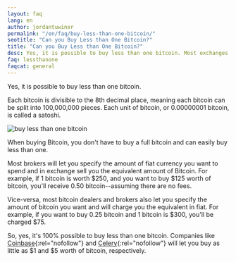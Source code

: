 ```yaml
---
layout: faq
lang: en
author: jordantuwiner
permalink: "/en/faq/buy-less-than-one-bitcoin/"
seotitle: "Can you Buy Less than One Bitcoin?"
title: "Can you Buy Less than One Bitcoin?"
desc: Yes, it is possible to buy less than one bitcoin. Most exchanges and brokers let you buy a minimum of 0.01 bitcoin (a few dollars worth). 
faq: lessthanone
faqcat: general
---
```


Yes, it is possible to buy less than one bitcoin. 

Each bitcoin is divisible to the 8th decimal place, meaning each bitcoin can be split into 100,000,000 pieces. Each unit of bitcoin, or 0.00000001 bitcoin, is called a satoshi. 

![buy less than one bitcoin](https://www.buybitcoinworldwide.com/img/icons/paypal.png)

When buying Bitcoin, you don't have to buy a full bitcoin and can easily buy less than one.

Most brokers will let you specify the amount of fiat currency you want to spend and in exchange sell you the equivalent amount of Bitcoin. For example, if 1 bitcoin is worth $250, and you want to buy $125 worth of bitcoin, you'll receive 0.50 bitcoin--assuming there are no fees. 

Vice-versa, most bitcoin dealers and brokers also let you specify the amount of bitcoin you want and will charge you the equivalent in fiat. For example, if you want to buy 0.25 bitcoin and 1 bitcoin is $300, you'll be charged $75. 

So, yes, it's 100% possible to buy less than one bitcoin. Companies like [Coinbase](http://buybitcoinww.co/coinbase_bitcoin){:rel="nofollow"} and [Celery](http://buybitcoinww.co/go_celery){:rel="nofollow"} will let you buy as little as $1 and $5 worth of bitcoin, respectively.
